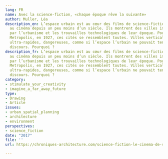 ```yaml
---
lang: FR
name: Avec la science-fiction, «chaque époque rêve la suivante»
author: Muller, Léa
description_en: L’espace urbain est au cœur des films de science-fiction, présents
  au cinéma depuis un peu moins d’un siècle. Ils montrent des villes imaginaires marquées
  par l’urbanisme et les trouvailles technologiques de leur époque. Pourtant, depuis
  Metropolis, en 1927, ces cités se ressemblent toutes. Villes verticales, anxiogènes,
  ultra-rapides, dangereuses, comme si l’espace l’urbain ne pouvait tenir un autre
  discours. Pourquoi ?
description_fr: L’espace urbain est au cœur des films de science-fiction, présents
  au cinéma depuis un peu moins d’un siècle. Ils montrent des villes imaginaires marquées
  par l’urbanisme et les trouvailles technologiques de leur époque. Pourtant, depuis
  Metropolis, en 1927, ces cités se ressemblent toutes. Villes verticales, anxiogènes,
  ultra-rapides, dangereuses, comme si l’espace l’urbain ne pouvait tenir un autre
  discours. Pourquoi ?
category:
- stimulate_your_creativity
- imagine_a_far_away_future
type:
- Drawing
- Article
issues:
- urban_spatial_planning
- architecture
- environment
perspectives:
- science_fiction
date: "2017"
file: ''
url: https://chroniques-architecture.com/science-fiction-le-cinema-de-son-epoque/

---
```

